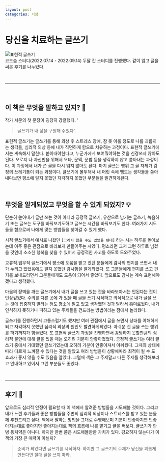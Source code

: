 ```yaml
---
layout: post
categories: 서평
---
```

# 당신을 치료하는 글쓰기 

![표현적 글쓰기](http://image.yes24.com/goods/51092531/L)    
코드숨 스터디(2022.07.14 - 2022.09.14) 두달 간 스터디를 진행했다. 같이 읽고 글을 써본 후기를 나누었다.

<br>

***

<br>

## 이 책은 무엇을 말하고 있지? 🤔

작가 서문의 첫 문장이 굉장히 강렬했다. '
> 글쓰기가 내 삶을 구원해 주었다'. 

표현적 글쓰기는 글쓰기를 통해 외상 후 스트레스 장애, 잠 못 이룰 정도로 나를 괴롭히는 생각들, 심리적 외상 등에 내가 직면하게 함으로 치유하는 과정이다. 표현적 글쓰기에서는 계속해서 말한다. 쏟아내야한다고, 누군가에게 보여줘야하는 것을 신경쓰지 않아도 된다. 오로지 나 자신만을 위해서 오타, 문맥, 문법 등을 생각하지 않고 쏟아내는 과정이다. 이 과정에서 내가 쓴 글을 다시 읽지 않아도 된다. 마치 글쓰는 행위 그 글 자체가 감정의 쓰레기통이 되는 과정이다. 글쓰기에 몰두해서 내 머릿 속에 맴도는 생각들을 쏟아내다보면 평소에 알지 못했던 자각하지 못했던 부분들을 발견하게된다. 

<br>

## 무엇을 알게되었고 무엇을 할 수 있게 되었지? 💡

단순히 쏟아내기 글만 쓰는 것이 아니라 긍정적 글쓰기, 유산으로 남기는 글쓰기, 녹음하기 또는 글쓰는 도구를 바꿔보기도하고 글쓰는 시간을 바꿔보기도 한다. 여러가지 시도들을 함으로써 나에게 맞는 방법들을 찾아갈 수 있게 했다. 

시적 글쓰기에서 예시로 나왔던 `[그러지 않을 수도 있었을 텐데]` 라는 시는 하루를 돌아보는데 아주 좋은 관점으로 바라보게 만들어주는 시였다. 평소라면 그저 그런 하루로 넘겼을 것인데 소소한 행복을 찾을 수 있어서 긍정적인 사고를 하도록 도와주었다.

교류적.업무적 글쓰기에서 평소에 도움을 받고 있던 분들에게 감사의 편지를 쓰면서 내가 누리고 있었음에도 알지 못했던 감사함을 알게되었다. 또 그분들에게 편지를 쓰고 편지를 보내드리면서 그분들에게도 도움이 되어서 좋았다. 앞으로도 감사는 계속 표현해야겠다고 생각했다. 

마음의 장벽을 깨는 글쓰기에서 내가 글을 쓰고 있는 것을 바라보아서는 안된다는 것이 인상깊었다. 주의를 다른 곳에 가 있을 때 글을 쓰기 시작하고 의식적으로 내가 글을 쓰는 것에 집중하지 말라는 점도 평소에 알고 있고 생각했던 것과 달라서 흥미로웠다. 내가 인식하지 못하거나 피하고 있는 주제들을 건드리는 방법이라는 점에서 놀라웠다.

글쓰기를 진행하면서 고통스럽기도 했지만 여러 관점에서 글을 쓰면서 상대를 이해하게 되고 자각하지 못했던 심리적 외상의 원인도 발견하게되었다. 아쉬운 건 글을 쓰는 행위를 하기까지가 힘들었다. 또 표현적 글쓰기 과정을 진행하면서 감당하지 못할만큼의 심리적 불안에 대해 글을 썼을 때는 오히려 기분이 안좋아졌었다. 긍정적 글쓰기는 여러 글쓰기 중에서 기대했던 글쓰기였는데 오히려 기분이 안좋아져서 아쉬웠다. 그때의 상태에따라 다르게 느껴질 수 있다는 것을 알았고 여러 방법들이 상황에따라 최적이 될 수 도 효과가 좋지 않을 수도 있음을 알았다. 그럴때 책은 그 주제말고 다른 주제를 생각해보라고 안내하고 있어서 그런 부분들도 좋았다.

<br>

***

## 후기 📝

앞으로도 심리적 안정이 필요할 때 이 책에서 알려준 방법들을 시도해볼 것이다. 그리고 내가 느낀 후기들과 좋은 방법들을 주변의 심리적 외상이나 스트레스를 받고 있는 분들께 추천드리고 싶다.
책에서 말하는 방법을 그대로 수행해보며 기분이 안좋아지면 안좋아지는대로 좋아지면 좋아지는대로 책의 흐름에 나를 맡기고 글을 써보자. 글쓰기가 만병 통치약은 아니다. 하지만 한번 쯤은 시도해볼만한 가치가 있다. 강요하지 않는다가 이 책의 가장 큰 매력이 아닐까? 

> 준비가 되었다면 글쓰기를 시작하자. 하지만 그 글쓰기의 주제가 당신을 괴롭게 만든다면 절대 글을 쓰지 마라.
